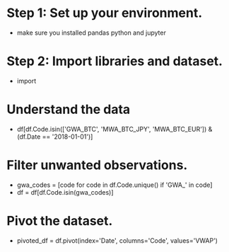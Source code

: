 # Step 1: Set up your environment.
* make sure you installed pandas python and jupyter
# Step 2: Import libraries and dataset.
* import 
# Understand the data
* df[df.Code.isin(['GWA_BTC', 'MWA_BTC_JPY', 'MWA_BTC_EUR']) 
   & (df.Date == '2018-01-01')]

# Filter unwanted observations.
* gwa_codes = [code for code in df.Code.unique() if 'GWA_' in code]
* df = df[df.Code.isin(gwa_codes)]

# Pivot the dataset.
* pivoted_df = df.pivot(index='Date', columns='Code', values='VWAP')